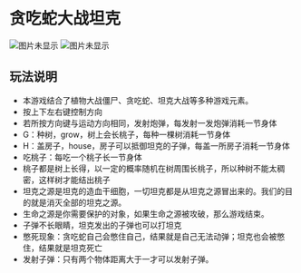 # 贪吃蛇大战坦克
![图片未显示]("one.jpg")
![图片未显示]("two.jpg")

## 玩法说明
* 本游戏结合了植物大战僵尸、贪吃蛇、坦克大战等多种游戏元素。  
* 按上下左右键控制方向
* 若所按方向键与运动方向相同，发射炮弹，每发射一发炮弹消耗一节身体
* G：种树，grow，树上会长桃子，每种一棵树消耗一节身体
* H：盖房子，house，房子可以抵御坦克的子弹，每盖一所房子消耗一节身体
* 吃桃子：每吃一个桃子长一节身体
* 桃子都是树上长得，以一定的概率随机在树周围长桃子，所以种树不能太稠密，这样树才能结出桃子
* 坦克之源是坦克的造血干细胞，一切坦克都是从坦克之源冒出来的。我们的目的就是消灭全部的坦克之源。
* 生命之源是你需要保护的对象，如果生命之源被攻破，那么游戏结束。
* 子弹不长眼睛，坦克发出的子弹也可以打坦克
* 憋死现象：贪吃蛇自己会憋住自己，结果就是自己无法动弹；坦克也会被憋住，结果就是坦克死亡
* 发射子弹：只有两个物体距离大于一才可以发射子弹。
